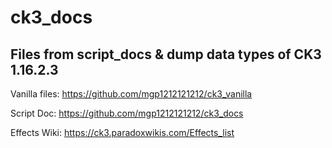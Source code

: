 # ck3_docs
Files from script_docs & dump data types of CK3
1.16.2.3
-----
Vanilla files: https://github.com/mgp1212121212/ck3_vanilla

Script Doc: https://github.com/mgp1212121212/ck3_docs

Effects Wiki: https://ck3.paradoxwikis.com/Effects_list

